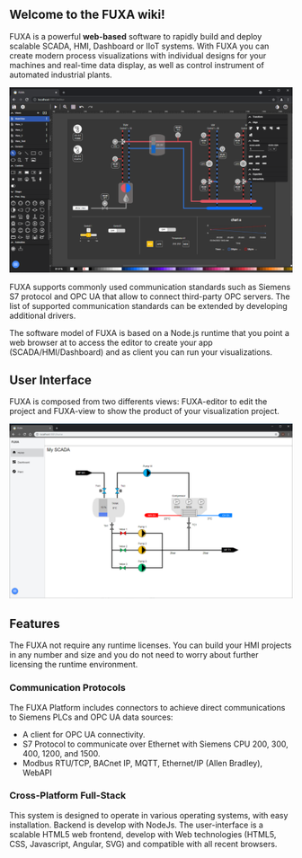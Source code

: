 ## Welcome to the FUXA wiki!

FUXA is a powerful **web-based** software to rapidly build and deploy scalable SCADA, HMI, Dashboard or IIoT systems. With FUXA you can create modern process visualizations with individual designs for your machines and real-time data display, as well as control instrument of automated industrial plants.

![](images/fuxa-editor.png)

FUXA supports commonly used communication standards such as Siemens S7 protocol and OPC UA that allow to connect third-party OPC servers. The list of supported  communication standards can be extended by developing additional drivers.

The software model of FUXA is based on a Node.js runtime that you point a web browser at to access the editor to create your app (SCADA/HMI/Dashboard) and as client you can run your visualizations.

## User Interface

FUXA is composed from two differents views: FUXA-editor to edit the project and FUXA-view to show the product of your visualization project.

![](images/fuxa-home.png)

## Features

The FUXA not require any runtime licenses. You can build your HMI projects in any number and size and you do not need to worry about further licensing the runtime environment.

### Communication Protocols
The FUXA Platform includes connectors to achieve direct communications to Siemens PLCs and OPC UA data sources:
- A client for OPC UA connectivity.
- S7 Protocol to communicate over Ethernet with Siemens CPU 200, 300, 400, 1200, and 1500.
- Modbus RTU/TCP, BACnet IP, MQTT, Ethernet/IP (Allen Bradley), WebAPI

### Cross-Platform Full-Stack
This system is designed to operate in various operating systems, with easy installation. Backend is develop with NodeJs. The user-interface is a scalable HTML5 web frontend, develop with Web technologies (HTML5, CSS, Javascript, Angular, SVG) and compatible with all recent browsers.